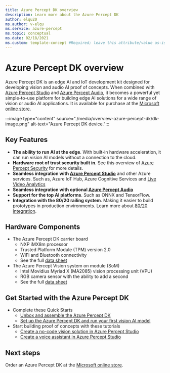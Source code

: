 ```yaml
---
title: Azure Percept DK overview
description: Learn more about the Azure Percept DK
author: elqu20
ms.author: v-elqu
ms.service: azure-percept
ms.topic: conceptual
ms.date: 02/18/2021
ms.custom: template-concept #Required; leave this attribute/value as-is.
---
```


# Azure Percept DK overview

Azure Percept DK is an edge AI and IoT development kit designed for developing vision and audio AI proof of concepts. When combined with [Azure Percept Studio](./overview-azure-percept-studio.md) and [Azure Percept Audio](./overview-azure-percept-audio.md), it becomes a powerful yet simple-to-use platform for building edge AI solutions for a wide range of vision or audio AI applications. It is available for purchase at the [Microsoft online store](https://go.microsoft.com/fwlink/p/?LinkId=2155270).

:::image type="content" source="./media/overview-azure-percept-dk/dk-image.png" alt-text="Azure Percept DK device.":::

## Key Features

- **The ability to run AI at the edge**. With built-in hardware acceleration, it can run vision AI models without a connection to the cloud.
- **Hardware root of trust security built in**. See this overview of [Azure Percept Security](./overview-percept-security.md) for more details.
- **Seamless integration with [Azure Percept Studio](./overview-azure-percept-studio.md)** and other Azure services. Such as, Azure IoT Hub, Azure Cognitive Services and [Live Video Analytics](https://docs.microsoft.com/azure/media-services/live-video-analytics-edge/overview)
- **Seamless integration with optional [Azure Percept Audio](./overview-azure-percept-audio.md)**
- **Support for the top AI platforms**. Such as ONNX and TensorFlow.
- **Integration with the 80/20 railing system**. Making it easier to build prototypes in production environments. Learn more about [80/20 integration](./overview-8020-integration.md).

## Hardware Components

- The Azure Percept DK carrier board
	- NXP iMX8m processor
	- Trusted Platform Module (TPM) version 2.0
	- WiFi and Bluetooth connectivity
	- See the full [data sheet](./azure-percept-dk-datasheet.md)
- The Azure Percept Vision system on module (SoM)
	- Intel Movidius Myriad X (MA2085) vision processing unit (VPU)
	- RGB camera sensor with the ability to add a second
	- See the full [data sheet](./azure-percept-vision-datasheet.md)

## Get Started with the Azure Percept DK

- Complete these Quick Starts
	- [Unbox and assemble the Azure Percept DK](./quickstart-percept-dk-unboxing.md)
	- [Set up the Azure Percept DK and run your first vision AI model](./quickstart-percept-dk-set-up.md)
- Start building proof of concepts with these tutorials
	- [Create a no-code vision solution in Azure Percept Studio](./tutorial-nocode-vision.md)
	- [Create a voice assistant in Azure Percept Studio](./tutorial-no-code-speech.md)

## Next steps

Order an Azure Percept DK at the [Microsoft online store](https://go.microsoft.com/fwlink/p/?LinkId=2155270).
